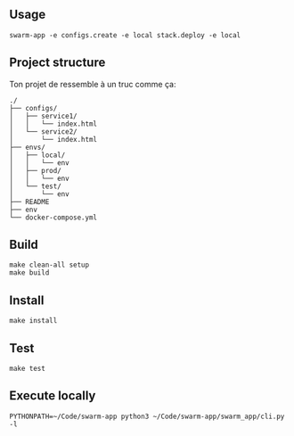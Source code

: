 ## Usage

```
swarm-app -e configs.create -e local stack.deploy -e local
```

## Project structure

Ton projet de ressemble à un truc comme ça:

```
./
├── configs/
│   ├── service1/
│   │   └── index.html
│   └── service2/
│       └── index.html
├── envs/
│   ├── local/
│   │   └── env
│   ├── prod/
│   │   └── env
│   └── test/
│       └── env
├── README
├── env
└── docker-compose.yml
```

## Build

```
make clean-all setup
make build
```

## Install

```
make install
```

## Test

```
make test
```

## Execute locally

```
PYTHONPATH=~/Code/swarm-app python3 ~/Code/swarm-app/swarm_app/cli.py -l
```
